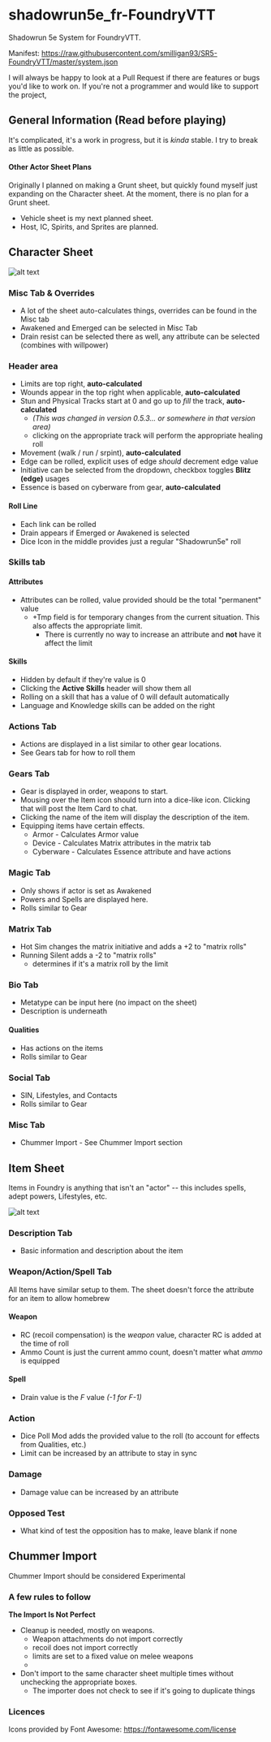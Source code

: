 # shadowrun5e_fr-FoundryVTT

Shadowrun 5e System for FoundryVTT.

Manifest: https://raw.githubusercontent.com/smilligan93/SR5-FoundryVTT/master/system.json

I will always be happy to look at a Pull Request if there are features or bugs you'd like to work on.
If you're not a programmer and would like to support the project, 
## General Information (Read before playing)
It's complicated, it's a work in progress, but it is _kinda_ stable. I try to break as little as possible.
#### Other Actor Sheet Plans
Originally I planned on making a Grunt sheet, but quickly found myself just expanding on the Character sheet. At the moment, there is no plan for a Grunt sheet.
- Vehicle sheet is my next planned sheet. 
- Host, IC, Spirits, and Sprites are planned.
## Character Sheet

![alt text](https://raw.githubusercontent.com/smilligan93/SR5-FoundryVTT/master/screenshots/CharacterSheet.jpg)
### Misc Tab & Overrides
- A lot of the sheet auto-calculates things, overrides can be found in the Misc tab
- Awakened and Emerged can be selected in Misc Tab
- Drain resist can be selected there as well, any attribute can be selected (combines with willpower)
### Header area
- Limits are top right, **auto-calculated**
- Wounds appear in the top right when applicable, **auto-calculated**
- Stun and Physical Tracks start at 0 and go up to _fill_ the track, **auto-calculated**
  - _(This was changed in version 0.5.3... or somewhere in that version area)_
  - clicking on the appropriate track will perform the appropriate healing roll
- Movement (walk / run / srpint), **auto-calculated**
- Edge can be rolled, explicit uses of edge _should_ decrement edge value
- Initiative can be selected from the dropdown, checkbox toggles **Blitz (edge)** usages
- Essence is based on cyberware from gear, **auto-calculated**
#### Roll Line
- Each link can be rolled
- Drain appears if Emerged or Awakened is selected
- Dice Icon in the middle provides just a regular "Shadowrun5e" roll
### Skills tab
#### Attributes
- Attributes can be rolled, value provided should be the total "permanent" value
  - +Tmp field is for temporary changes from the current situation. This also affects the appropriate limit.
    - There is currently no way to increase an attribute and **not** have it affect the limit
#### Skills
- Hidden by default if they're value is 0
- Clicking the **Active Skills** header will show them all
- Rolling on a skill that has a value of 0 will default automatically
- Language and Knowledge skills can be added on the right
### Actions Tab
- Actions are displayed in a list similar to other gear locations.
- See Gears tab for how to roll them
### Gears Tab
- Gear is displayed in order, weapons to start.
- Mousing over the Item icon should turn into a dice-like icon. Clicking that will post the Item Card to chat.
- Clicking the name of the item will display the description of the item.
- Equipping items have certain effects.
  - Armor - Calculates Armor value
  - Device - Calculates Matrix attributes in the matrix tab
  - Cyberware - Calculates Essence attribute and have actions
### Magic Tab
- Only shows if actor is set as Awakened
- Powers and Spells are displayed here.
- Rolls similar to Gear
### Matrix Tab
- Hot Sim changes the matrix initiative and adds a +2 to "matrix rolls"
- Running Silent adds a -2 to "matrix rolls"
  - determines if it's a matrix roll by the limit
### Bio Tab
- Metatype can be input here (no impact on the sheet)
- Description is underneath
#### Qualities
- Has actions on the items
- Rolls similar to Gear
### Social Tab
- SIN, Lifestyles, and Contacts
- Rolls similar to Gear
### Misc Tab
- Chummer Import - See Chummer Import section
## Item Sheet
Items in Foundry is anything that isn't an "actor" -- this includes spells, adept powers, Lifestyles, etc.

![alt text](https://raw.githubusercontent.com/smilligan93/SR5-FoundryVTT/master/screenshots/Weapon.jpg)
### Description Tab
- Basic information and description about the item
### Weapon/Action/Spell Tab
All Items have similar setup to them. The sheet doesn't force the attribute for an item to allow homebrew
#### Weapon
- RC (recoil compensation) is the _weapon_ value, character RC is added at the time of roll
- Ammo Count is just the current ammo count, doesn't matter what _ammo_ is equipped
#### Spell
- Drain value is the _F_ value _(-1 for F-1)_
### Action
- Dice Poll Mod adds the provided value to the roll (to account for effects from Qualities, etc.)
- Limit can be increased by an attribute to stay in sync
### Damage
- Damage value can be increased by an attribute
### Opposed Test
- What kind of test the opposition has to make, leave blank if none
## Chummer Import
Chummer Import should be considered Experimental
### A few rules to follow
**The Import Is Not Perfect**
- Cleanup is needed, mostly on weapons.
  - Weapon attachments do not import correctly
  - recoil does not import correctly
  - limits are set to a fixed value on melee weapons
  - 
- Don't import to the same character sheet multiple times without unchecking the appropriate boxes.
  - The importer does not check to see if it's going to duplicate things
### Licences
Icons provided by Font Awesome: https://fontawesome.com/license
